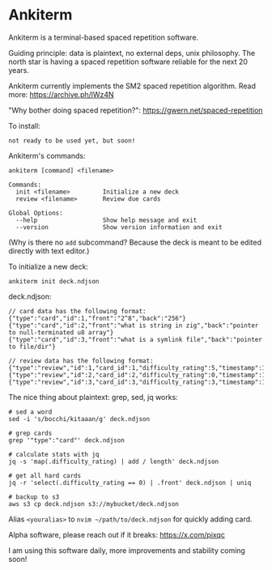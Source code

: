# Ankiterm

Ankiterm is a terminal-based spaced repetition software.

Guiding principle: data is plaintext, no external deps, unix philosophy. The north star is having a spaced repetition software reliable for the next 20 years.

Ankiterm currently implements the SM2 spaced repetition algorithm. Read more: https://archive.ph/lWz4N

"Why bother doing spaced repetition?": https://gwern.net/spaced-repetition

To install:

```
not ready to be used yet, but soon!
```

Ankiterm's commands:

```
ankiterm [command] <filename>

Commands:
  init <filename>         Initialize a new deck
  review <filename>       Review due cards

Global Options:
  --help                  Show help message and exit
  --version               Show version information and exit
```

(Why is there no `add` subcommand? Because the deck is meant to be edited directly with text editor.)

To initialize a new deck:

```
ankiterm init deck.ndjson
```

deck.ndjson:

```
// card data has the following format:
{"type":"card","id":1,"front":"2^8","back":"256"}
{"type":"card","id":2,"front":"what is string in zig","back":"pointer to null-terminated u8 array"}
{"type":"card","id":3,"front":"what is a symlink file","back":"pointer to file/dir"}

// review data has the following format:
{"type":"review","id":1,"card_id":1,"difficulty_rating":5,"timestamp":1718949322,"algo":"sm2"}
{"type":"review","id":2,"card_id":2,"difficulty_rating":0,"timestamp":1718949322,"algo":"sm2"}
{"type":"review","id":3,"card_id":3,"difficulty_rating":3,"timestamp":1718949322,"algo":"sm2"}
```

The nice thing about plaintext: grep, sed, jq works:

```
# sed a word
sed -i 's/bocchi/kitaaan/g' deck.ndjson

# grep cards
grep '"type":"card"' deck.ndjson

# calculate stats with jq
jq -s 'map(.difficulty_rating) | add / length' deck.ndjson

# get all hard cards
jq -r 'select(.difficulty_rating == 0) | .front' deck.ndjson | uniq

# backup to s3
aws s3 cp deck.ndjson s3://mybucket/deck.ndjson
```

Alias `<youralias>` to `nvim ~/path/to/deck.ndjson` for quickly adding card.

Alpha software, please reach out if it breaks: https://x.com/pixqc

I am using this software daily, more improvements and stability coming soon!
